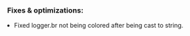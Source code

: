 <!-- ### &nbsp;&nbsp;<b>Changes:</b> -->
### &nbsp;&nbsp;<b>Fixes & optimizations:</b>
* Fixed logger.br not being colored after being cast to string.